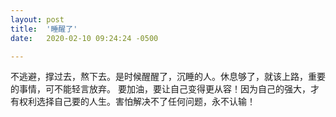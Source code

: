 ```yaml
---
layout: post
title:  '睡醒了'
date:   2020-02-10 09:24:24 -0500

---
```


不逃避，撑过去，熬下去。是时候醒醒了，沉睡的人。休息够了，就该上路，重要的事情，可不能轻言放弃。 要加油，要让自己变得更从容！因为自己的强大，才有权利选择自己要的人生。害怕解决不了任何问题，永不认输！
